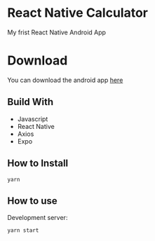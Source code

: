#  React Native Calculator

My frist React Native Android App

# Download
You can download the android app [here](https://rqueiroz.netlify.com/calc-app.apk)

## Build With

* Javascript
* React Native
* Axios
* Expo

## How to Install

```
yarn
```

## How to use

Development server:
```
yarn start
```
